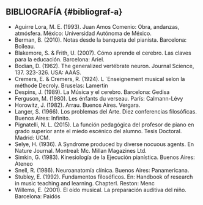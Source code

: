 ## BIBLIOGRAFÍA {#bibliograf-a}

* Aguirre Lora, M. E. \(1993\). Juan Amos Comenio: Obra, andanzas, atmósfera. México: Universidad Autónoma de México.
* Berman, B. \(2010\). Notas desde la banqueta del pianista. Barcelona: Boileau.
* Blakemore, S. & Frith, U. \(2007\). Cómo aprende el cerebro. Las claves para la educación. Barcelona: Ariel.
* Bodian, D. \(1962\). The generalized vertébrate neuron. Journal Science, 137. 323-326. USA: AAAS.
* Cremers, E. & Cremers, R. \(1924\). L ´Enseignement musical selon la méthode Decroly. Bruselas: Lamertin
* Despins, J. \(1989\). La Música y el cerebro. Barcelona: Gedisa
* Ferguson, M. \(1980\). Les énfants du verseau. París: Calmann-Lévy
* Horowitz, J. \(1982\). Arrau. Buenos Aires. Vergara.
* Langer, S. \(1966\). Los problemas del Arte. Diez conferencias filosóficas. Buenos Aires: Infinito.
* Pignatelli, N. L. \(2015\). La función pedagógica del profesor de piano en grado superior ante el miedo escénico del alumno. Tesis Doctoral. Madrid: UCM.
* Selye, H. \(1936\). A Syndrome produced by diverse nocuous agents. En Nature Journal. Montreal: Mc. Millan  Magazines Ltd.
* Simkin, G. \(1983\). Kinesiología de la Ejecución pianística. Buenos Aires: Ateneo
* Snell, R. \(1986\). Neuroanatomía clínica.  Buenos Aires: Panamericana.
* Stubley, E. \(1992\). Fundamentos filosóficos. En: Handbook of research in music teaching and learning. ChapterI. Reston: Menc
* Willems, E. \(2001\). El oído musical. La preparación auditiva del niño. Barcelona: Paidós



